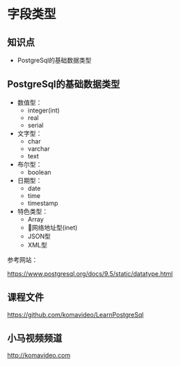 字段类型
=======

## 知识点

* PostgreSql的基础数据类型

## PostgreSql的基础数据类型

* 数值型：
  + integer(int)
  + real
  + serial
* 文字型：
  + char
  + varchar
  + text
* 布尔型：
  + boolean
* 日期型：
  + date
  + time
  + timestamp
* 特色类型：
  + Array
  + 网络地址型(inet)
  + JSON型
  + XML型

参考网站：

https://www.postgresql.org/docs/9.5/static/datatype.html

## 课程文件

https://github.com/komavideo/LearnPostgreSql

## 小马视频频道

http://komavideo.com
